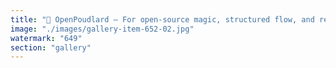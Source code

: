 ```yaml
---
title: "🔮 OpenPoudlard — For open-source magic, structured flow, and reality-aligned rituals<br /><br />If you think grimoires are just teenage goth fantasy, think again.<br />There are real historical texts—precise, coherent, and methodical—that deal with energetic circuits, intention flows, and ways to synchronize mind, matter, and time.<br /><br />📜 Here are 4 authentic grimoires. Reading them seriously can unlock a deeper understanding of what it means to act in alignment with a force:<br /><br />🗝️ 1. The Key of Solomon<br /><br />A foundational text of planetary ritual magic.<br />Every part—hour, metal, ink, geometry—follows a sacred engineering logic. Think of it as a kind of energetic circuit manual.<br />→ Read on archive.org<br /><br />🧬 2. The Book of Abramelin the Mage<br /><br />Not just a manual, but a spiritual initiation path.<br />Its core: connect with your Holy Guardian Angel first—only then can you invoke spirits. It’s a system built on integrity and alignment, not just ritual mechanics.<br />→ Full text here<br /><br />🐉 3. The Grand Grimoire (Red Dragon)<br /><br />A raw, direct system, often adapted in Haitian Vodou.<br />This one deals with pacts, control, material outcomes. The flows are intense, transactional, and risky. Not to be played with—but crucial for understanding power-based magic.<br />→ (Available via Gallica or various reprints)<br /><br />🌿 4. Le Petit Albert<br /><br />A more popular, countryside-style grimoire mixing herbalism, folk magic, and natural cycles.<br />Here, the flows are organic—plants, lunar phases, symbolic resonance. Less ceremonial, but deeply connected to the living world.<br />→ PDF on Gallica<br /><br />🧙‍♂️ At OpenPoudlard, we start from a simple truth:<br />Good and evil are perspectives. What really matters is the flow.<br />Is your action aligned? Is it resonant, alive, integrated? If yes—you’re no longer just dabbling. You’re practicing for real.<br /><br />✨ Want to decode a grimoire together?<br />Rebuild your own operations notebook?<br />Make magic readable—like structured code for reality?<br /><br />Welcome to OpenPoudlard — no fantasy, just structure.<br /><br /><br />#magic <br />#hermeticism <br />#opensource <br />#grimoires <br />#energetics <br />#OpenPoudlard <br />#ritualflow"
image: "./images/gallery-item-652-02.jpg"
watermark: "649"
section: "gallery"
---
```


